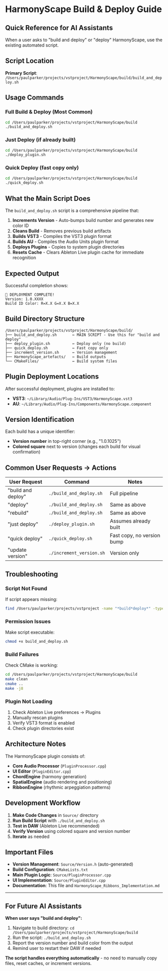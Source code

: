 # HarmonyScape Build & Deploy Guide

## Quick Reference for AI Assistants

When a user asks to "build and deploy" or "deploy" HarmonyScape, use the existing automated script.

## Script Location

**Primary Script**: `/Users/paulparker/projects/vstproject/HarmonyScape/build/build_and_deploy.sh`

## Usage Commands

### Full Build & Deploy (Most Common)
```bash
cd /Users/paulparker/projects/vstproject/HarmonyScape/build
./build_and_deploy.sh
```

### Just Deploy (if already built)
```bash
cd /Users/paulparker/projects/vstproject/HarmonyScape/build
./deploy_plugin.sh
```

### Quick Deploy (fast copy only)
```bash
cd /Users/paulparker/projects/vstproject/HarmonyScape/build
./quick_deploy.sh
```

## What the Main Script Does

The `build_and_deploy.sh` script is a comprehensive pipeline that:

1. **Increments Version** - Auto-bumps build number and generates new color ID
2. **Cleans Build** - Removes previous build artifacts
3. **Builds VST3** - Compiles the VST3 plugin format
4. **Builds AU** - Compiles the Audio Units plugin format
5. **Deploys Plugins** - Copies to system plugin directories
6. **Resets Cache** - Clears Ableton Live plugin cache for immediate recognition

## Expected Output

Successful completion shows:
```
🎉 DEPLOYMENT COMPLETE!
Version: 1.0.XXXX
Build ID Color: R=X.X G=X.X B=X.X
```

## Build Directory Structure

```
/Users/paulparker/projects/vstproject/HarmonyScape/build/
├── build_and_deploy.sh       ← MAIN SCRIPT - Use this for "build and deploy"
├── deploy_plugin.sh          ← Deploy only (no build)
├── quick_deploy.sh           ← Fast copy only
├── increment_version.sh      ← Version management
├── HarmonyScape_artefacts/   ← Build outputs
└── CMakeFiles/               ← Build system files
```

## Plugin Deployment Locations

After successful deployment, plugins are installed to:
- **VST3**: `~/Library/Audio/Plug-Ins/VST3/HarmonyScape.vst3`
- **AU**: `~/Library/Audio/Plug-Ins/Components/HarmonyScape.component`

## Version Identification

Each build has a unique identifier:
- **Version number** in top-right corner (e.g., "1.0.1025")
- **Colored square** next to version (changes each build for visual confirmation)

## Common User Requests → Actions

| User Request | Command | Notes |
|--------------|---------|-------|
| "build and deploy" | `./build_and_deploy.sh` | Full pipeline |
| "deploy" | `./build_and_deploy.sh` | Same as above |
| "rebuild" | `./build_and_deploy.sh` | Same as above |
| "just deploy" | `./deploy_plugin.sh` | Assumes already built |
| "quick deploy" | `./quick_deploy.sh` | Fast copy, no version bump |
| "update version" | `./increment_version.sh` | Version only |

## Troubleshooting

### Script Not Found
If script appears missing:
```bash
find /Users/paulparker/projects/vstproject -name "*build*deploy*" -type f
```

### Permission Issues
Make script executable:
```bash
chmod +x build_and_deploy.sh
```

### Build Failures
Check CMake is working:
```bash
cd /Users/paulparker/projects/vstproject/HarmonyScape/build
make clean
cmake ..
make -j8
```

### Plugin Not Loading
1. Check Ableton Live preferences → Plugins
2. Manually rescan plugins
3. Verify VST3 format is enabled
4. Check plugin directories exist

## Architecture Notes

The HarmonyScape plugin consists of:
- **Core Audio Processor** (`PluginProcessor.cpp`)
- **UI Editor** (`PluginEditor.cpp`)
- **ChordEngine** (harmony generation)
- **SpatialEngine** (audio rendering and positioning)
- **RibbonEngine** (rhythmic arpeggiation patterns)

## Development Workflow

1. **Make Code Changes** in `Source/` directory
2. **Run Build Script** with `./build_and_deploy.sh`
3. **Test in DAW** (Ableton Live recommended)
4. **Verify Version** using colored square and version number
5. **Iterate** as needed

## Important Files

- **Version Management**: `Source/Version.h` (auto-generated)
- **Build Configuration**: `CMakeLists.txt`
- **Main Plugin Logic**: `Source/PluginProcessor.cpp`
- **UI Implementation**: `Source/PluginEditor.cpp`
- **Documentation**: This file and `HarmonyScape_Ribbons_Implementation.md`

---

## For Future AI Assistants

**When user says "build and deploy":**
1. Navigate to build directory: `cd /Users/paulparker/projects/vstproject/HarmonyScape/build`
2. Run the script: `./build_and_deploy.sh`
3. Report the version number and build color from the output
4. Remind user to restart their DAW if needed

**The script handles everything automatically** - no need to manually copy files, reset caches, or increment versions. 